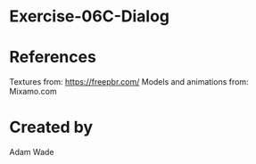 # Exercise-06C-Dialog

# References

Textures from: https://freepbr.com/
Models and animations from: Mixamo.com

# Created by 
Adam Wade
